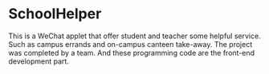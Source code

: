 # SchoolHelper
This is a WeChat applet that offer student and teacher some helpful service. Such as campus errands and on-campus canteen take-away. The project was completed by a team. And these programming code are the front-end development part.
